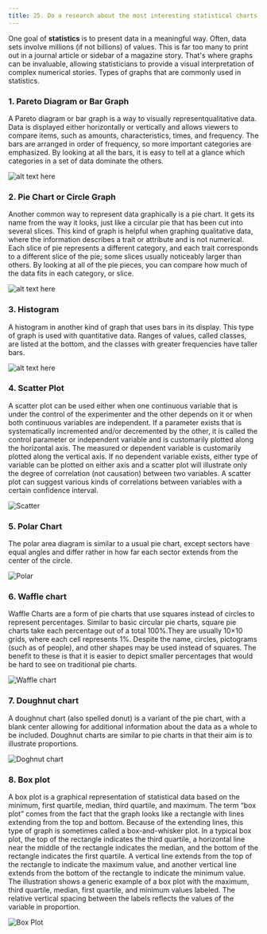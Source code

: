 ```yaml
---
title: 25. Do a research about the most interesting statistical charts and make plans to include them in your own personal library.
---
```

One goal of **statistics** is to present data in a meaningful way. Often, data sets involve millions (if not billions) of values. This is far too many to print out in a journal article or sidebar of a magazine story. That's where graphs can be invaluable, allowing statisticians to provide a visual interpretation of complex numerical stories. Types of graphs that are commonly used in statistics. 


### 1. Pareto Diagram or Bar Graph 


A Pareto diagram or bar graph is a way to visually represent ​qualitative data. Data is displayed either horizontally or vertically and allows viewers to compare items, such as amounts, characteristics, times, and frequency. The bars are arranged in order of frequency, so more important categories are emphasized. By looking at all the bars, it is easy to tell at a glance which categories in a set of data dominate the others.

 ![alt text here](/img/bargraph.png)
 
 ### 2. Pie Chart or Circle Graph 
 
 
 Another common way to represent data graphically is a pie chart. It gets its name from the way it looks, just like a circular pie that has been cut into several slices. This kind of graph is helpful when graphing qualitative data, where the information describes a trait or attribute and is not numerical. Each slice of pie represents a different category, and each trait corresponds to a different slice of the pie; some slices usually noticeably larger than others. By looking at all of the pie pieces, you can compare how much of the data fits in each category, or slice.
 
 ![alt text here](/img/piechart.png)


 ### 3. Histogram
 
 
 A histogram in another kind of graph that uses bars in its display. This type of graph is used with quantitative data. Ranges of values, called classes, are listed at the bottom, and the classes with greater frequencies have taller bars.

![alt text here](/img/histogram.png)


 ### 4. Scatter Plot
 
 A scatter plot can be used either when one continuous variable that is under the control of the experimenter and the other depends on it or when both continuous variables are independent. If a parameter exists that is systematically incremented and/or decremented by the other, it is called the control parameter or independent variable and is customarily plotted along the horizontal axis. The measured or dependent variable is customarily plotted along the vertical axis. If no dependent variable exists, either type of variable can be plotted on either axis and a scatter plot will illustrate only the degree of correlation (not causation) between two variables. A scatter plot can suggest various kinds of correlations between variables with a certain confidence interval.

![Scatter](/img/scatter.png)

 ### 5. Polar Chart
 
 The polar area diagram is similar to a usual pie chart, except sectors have equal angles and differ rather in how far each sector extends from the center of the circle.
 
 ![Polar](/img/polar.png)
 
 ### 6. Waffle chart
 
 Waffle Charts are a form of pie charts that use squares instead of circles to represent percentages. Similar to basic circular pie charts, square pie charts take each percentage out of a total 100%.They are usually 10×10 grids, where each cell represents 1%. Despite the name, circles, pictograms (such as of people), and other shapes may be used instead of squares. The benefit to these is that it is easier to depict smaller percentages that would be hard to see on traditional pie charts.
 
 ![Waffle chart](/img/waffle.png)
 
 ### 7. Doughnut chart
 
 A doughnut chart (also spelled donut) is a variant of the pie chart, with a blank center allowing for additional information about the data as a whole to be included.
Doughnut charts are similar to pie charts in that their aim is to illustrate proportions.
 
 ![Doghnut chart](/img/doughnut.png)
 
  ### 8. Box plot
 
 A box plot is a graphical representation of statistical data based on the minimum, first quartile, median, third quartile, and maximum. The term “box plot” comes from the fact that the graph looks like a rectangle with lines extending from the top and bottom. Because of the extending lines, this type of graph is sometimes called a box-and-whisker plot.
In a typical box plot, the top of the rectangle indicates the third quartile, a horizontal line near the middle of the rectangle indicates the median, and the bottom of the rectangle indicates the first quartile.
A vertical line extends from the top of the rectangle to indicate the maximum value, and another vertical line extends from the bottom of the rectangle to indicate the minimum value. The illustration shows a generic example of a box plot with the maximum, third quartile, median, first quartile, and minimum values labeled. The relative vertical spacing between the labels reflects the values of the variable in proportion.
 
 ![Box Plot](/img/box.png)
 
 




